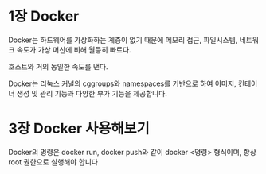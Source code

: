 # 1장 Docker

Docker는 하드웨어를 가상화하는 계층이 없기 때문에 메모리 접근, 파일시스템, 네트워크 속도가 가상 머신에 비해 월등히 빠르다.

호스트와 거의 동일한 속도를 낸다.

Docker는 리눅스 커널의 cggroups와 namespaces를 기반으로 하여 이미지, 컨테이너 생성 및 관리 기능과 다양한 부가 기능을 제공합니다.

# 3장 Docker 사용해보기

Docker의 명령은 docker run, docker push와 같이 docker <명령> 형식이며, 항상 root 권한으로 실행해야 합니다

